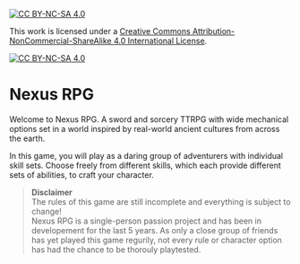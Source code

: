 [![CC BY-NC-SA 4.0][cc-by-nc-sa-shield]][cc-by-nc-sa]

This work is licensed under a
[Creative Commons Attribution-NonCommercial-ShareAlike 4.0 International License][cc-by-nc-sa].

[![CC BY-NC-SA 4.0][cc-by-nc-sa-image]][cc-by-nc-sa]

[cc-by-nc-sa]: http://creativecommons.org/licenses/by-nc-sa/4.0/
[cc-by-nc-sa-image]: https://licensebuttons.net/l/by-nc-sa/4.0/88x31.png
[cc-by-nc-sa-shield]: https://img.shields.io/badge/License-CC%20BY--NC--SA%204.0-lightgrey.svg

# Nexus RPG

Welcome to Nexus RPG. A sword and sorcery TTRPG with wide mechanical options set in a world inspired by real-world ancient cultures from across the earth.

In this game, you will play as a daring group of adventurers with individual skill sets. Choose freely from different skills, which each provide different sets of abilities, to craft your character.

> **Disclaimer**<br/>
> The rules of this game are still incomplete and everything is subject to change!<br/>
> Nexus RPG is a single-person passion project and has been in developement for the last 5 years. As only a close group of friends has yet played this game regurily, not every rule or character option has had the chance to be thorouly playtested.
> 

